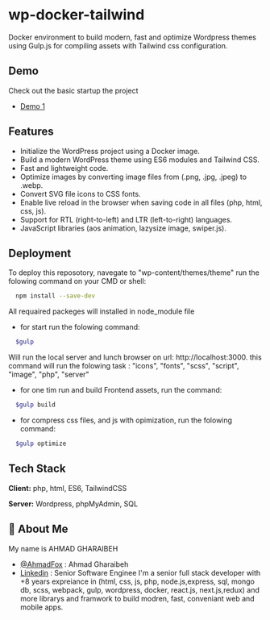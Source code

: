 # wp-docker-tailwind

Docker environment to build modern, fast and optimize Wordpress themes using Gulp.js for compiling assets with Tailwind css configuration.






## Demo

Check out the basic startup the project
- [Demo 1](https://github.com/AhmadFox)

## Features

- Initialize the WordPress project using a Docker image.
- Build a modern WordPress theme using ES6 modules and Tailwind CSS.
- Fast and lightweight code.
- Optimize images by converting image files from (.png, .jpg, .jpeg) to .webp.
- Convert SVG file icons to CSS fonts.
- Enable live reload in the browser when saving code in all files (php, html, css, js).
- Support for RTL (right-to-left) and LTR (left-to-right) languages.
- JavaScript libraries (aos animation, lazysize image, swiper.js).


## Deployment

To deploy this reposotory, navegate to "wp-content/themes/theme" run the folowing command on your CMD or shell:

```bash
  npm install --save-dev
```

All requaired packeges will installed in node_module file 

- for start run the folowing command:
```bash
  $gulp
```
Will run the local server and lunch browser on url: http://localhost:3000.
this command will run the folowing task :
"icons", "fonts", "scss", "script", "image", "php", "server"

- for one tim run and build Frontend assets, run the command:
```bash
  $gulp build
```

- for compress css files, and js with opimization, run the folowing command:
```bash
  $gulp optimize
```

## Tech Stack

**Client:** php, html, ES6, TailwindCSS

**Server:** Wordpress, phpMyAdmin, SQL


## 🚀 About Me
My name is AHMAD GHARAIBEH
- [@AhmadFox](https://github.com/AhmadFox) : Ahmad Gharaibeh
- [Linkedin](https://www.linkedin.com/in/dev-ahmad-gharaibeh) : Senior Software Enginee
I'm a senior full stack developer with +8 years expreiance in (html, css, js, php, node.js,express, sql, mongo db, scss, webpack, gulp, wordpress, docker, react.js, next.js,redux) and more librarys and framwork to build modren, fast, conveniant web and mobile apps.

